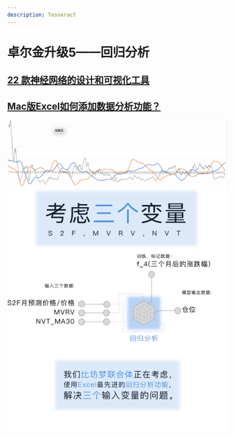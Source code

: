 ```yaml
---
description: Tesseract
---
```


# 卓尔金升级5——回归分析

## [22 款神经网络的设计和可视化工具](https://www.huaweicloud.com/articles/d90130bfd852a55e505155e381ebfab1.html)

## [Mac版Excel如何添加数据分析功能？](https://answers.microsoft.com/zh-hans/msoffice/forum/all/mac%E7%89%88excel%E5%A6%82%E4%BD%95%E6%B7%BB/4f9c7fcf-ba8a-4f1a-8f00-bc35a43cb480) <a id="threadQuestionTitleStatusIcons"></a>

![](../../../../.gitbook/assets/a4%20%281%29.png)

